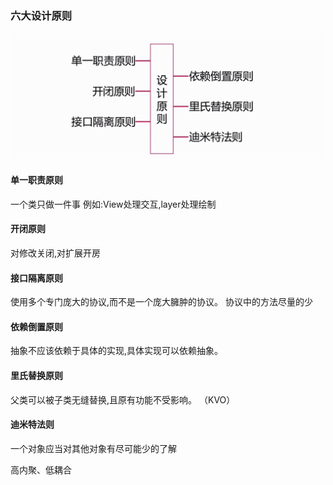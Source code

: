 ### 六大设计原则
 
 ![Snip20190310_100](./img/Snip20190310_100.png)

#### 单一职责原则
一个类只做一件事
例如:View处理交互,layer处理绘制

#### 开闭原则
对修改关闭,对扩展开房

#### 接口隔离原则
使用多个专门庞大的协议,而不是一个庞大臃肿的协议。
协议中的方法尽量的少

#### 依赖倒置原则
抽象不应该依赖于具体的实现,具体实现可以依赖抽象。

#### 里氏替换原则
父类可以被子类无缝替换,且原有功能不受影响。  （KVO）

#### 迪米特法则
一个对象应当对其他对象有尽可能少的了解

高内聚、低耦合

